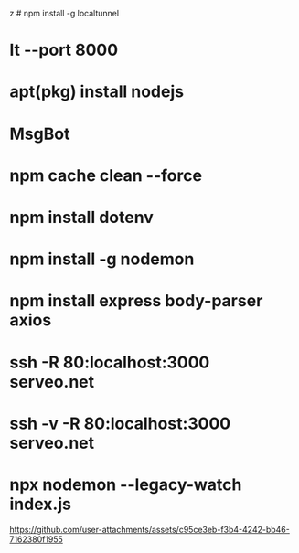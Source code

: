 z # npm install -g localtunnel 
# lt --port 8000
# apt(pkg) install nodejs
# MsgBot
# npm cache clean --force
# npm install dotenv
# npm install -g nodemon
# npm install express body-parser axios
# ssh -R 80:localhost:3000 serveo.net
# ssh -v -R 80:localhost:3000 serveo.net
# npx nodemon --legacy-watch index.js


https://github.com/user-attachments/assets/c95ce3eb-f3b4-4242-bb46-7162380f1955

